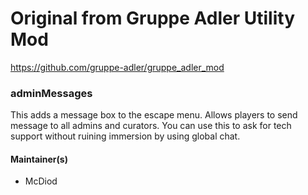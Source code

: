 # Original from Gruppe Adler Utility Mod
https://github.com/gruppe-adler/gruppe_adler_mod

### adminMessages
This adds a message box to the escape menu. Allows players to send message to all admins and curators. You can use this to ask for tech support without ruining immersion by using global chat.

#### Maintainer(s)
* McDiod
